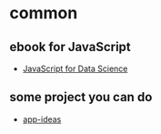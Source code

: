 # common

## ebook for JavaScript

- [JavaScript for Data Science](https://js4ds.org/)

## some project you can do
- [app-ideas](https://github.com/florinpop17/app-ideas)
